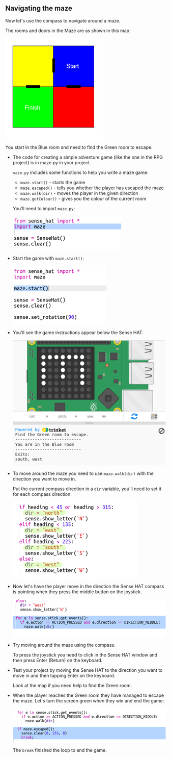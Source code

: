 ## Navigating the maze

Now let's use the compass to navigate around a maze.

The rooms and doors in the Maze are as shown in this map:

![スクリーンショット](images/compass-maze-map.png)

You start in the Blue room and need to find the Green room to escape.

+ The code for creating a simple adventure game (like the one in the RPG project) is in maze.py in your project.
    
    `maze.py` includes some functions to help you write a maze game:
    
    + `maze.start()` - starts the game
    + `maze.escaped()` - tells you whether the player has escaped the maze
    + `maze.walk(dir)` - moves the player in the given direction
    + `maze.getColour()` - gives you the colour of the current room
    
    You'll need to import `maze.py`:
    
    ![スクリーンショット](images/compass-import.png)

+ Start the game with `maze.start()`:
    
    ![スクリーンショット](images/compass-start.png)

+ You'll see the game instructions appear below the Sense HAT.
    
    ![スクリーンショット](images/compass-start-test.png)

+ To move around the maze you need to use `maze.walk(dir)` with the direction you want to move in.
    
    Put the current compass direction in a `dir` variable, you'll need to set it for each compass direction:
    
    ![スクリーンショット](images/compass-dir.png)

+ Now let's have the player move in the direction the Sense HAT compass is pointing when they press the middle button on the joystick.
    
    ![スクリーンショット](images/compass-joystick.png)

+ Try moving around the maze using the compass.
    
    To press the joystick you need to click in the Sense HAT window and then press Enter (Return) on the keyboard.

+ Test your project by moving the Sense HAT to the direction you want to move in and then tapping Enter on the keyboard.
    
    Look at the map if you need help to find the Green room.

+ When the player reaches the Green room they have managed to escape the maze. Let's turn the screen green when they win and end the game:
    
    ![スクリーンショット](images/compass-end.png)
    
    The `break` finished the loop to end the game.